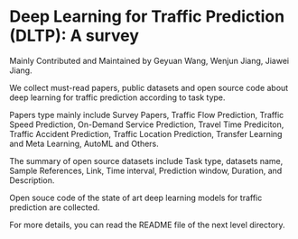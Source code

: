 # Deep Learning for Traffic Prediction (DLTP): A survey

Mainly Contributed and Maintained by Geyuan Wang, Wenjun Jiang, Jiawei Jiang. 

We collect must-read papers, public datasets and open source code about deep learning for traffic prediction according to task type. 

Papers type mainly include Survey Papers, Traffic Flow Prediction, Traffic Speed Prediction, On-Demand Service Prediction, Travel Time Prediciton, Traffic Accident Prediction, Traffic Location Prediction, Transfer Learning and Meta Learning, AutoML and Others. 

The summary of open source datasets include Task type, datasets name, Sample References, Link,	Time interval, Prediction window, Duration,	and Description. 

Open souce code of the state of art deep learning models for traffic prediction are collected.

For more details, you can read the README file of the next level directory.